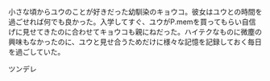 小さな頃からユウのことが好きだった幼馴染のキョウコ。彼女はユウとの時間を過ごせれば何でも良かった。入学してすぐ、ユウがP.memを買ってもらい自信げに見せてきたのに合わせてキョウコも親にねだった。ハイテクなものに微塵の興味もなかったのに、ユウと見せ合うためだけに様々な記憶を記録しておく毎日を過ごしていた。

ツンデレ